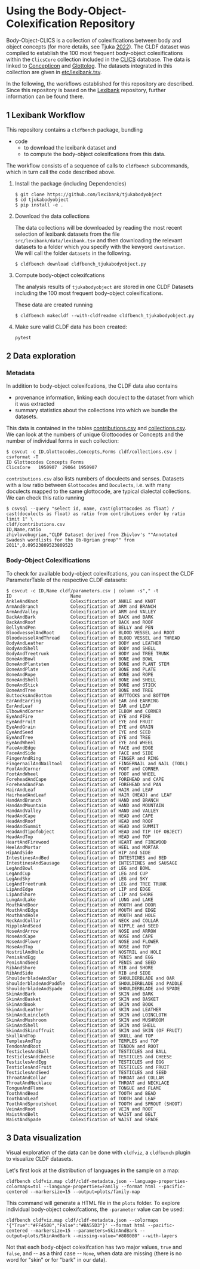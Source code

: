 # Using the Body-Object-Colexification Repository

Body-Object-CLICS is a collection of colexifications between body and object concepts (for more details, see Tjuka [2022](https://calc.hypotheses.org/3840)). The CLDF dataset was compiled to establish the 100 most frequent body-object colexifications within the `ClicsCore` collection included in the [CLICS](https://clics.clld.org) database. The data is linked to [Concepticon](https://concepticon.clld.org/) and [Glottolog](https://glottolog.org/). The datasets integrated in this collection are given in [etc/lexibank.tsv](etc/lexibank.tsv).

In the following, the workflows established for this repository are described. Since this repository is based on the [Lexibank](https://github.com/lexibank) repository, further information can be found there.

## 1 Lexibank Workflow

This repository contains a `cldfbench` package, bundling

- code
  - to download the lexibank dataset and
  - to compute the body-object colexifcations from this data.

The workflow consists of a sequence of calls to `cldfbench` subcommands, which in turn call the code described above.


1. Install the package (including Dependencies)
   ```shell
   $ git clone https://github.com/lexibank/tjukabodyobject
   $ cd tjukabodyobject
   $ pip install -e .
   ```

2. Download the data collections

   The data collections will be downloaded by reading the most recent selection of lexibank datasets from the file `src/lexibank/data/lexibank.tsv` and then downloading the relevant datasets to a folder which you specify with the kewyord `destination`. We will call the folder `datasets` in the following.

   ```shell
   $ cldfbench download cldfbench_tjukabodyobject.py
   ```

3. Compute body-object colexifcations

   The analysis results of `tjukabodyobject` are stored in one CLDF Datasets including the 100 most frequent body-object colexifications.

   These data are created running
   ```shell
   $ cldfbench makecldf --with-cldfreadme cldfbench_tjukabodyobject.py
   ```

4. Make sure valid CLDF data has been created:
   ```shell
   pytest
   ```

## 2 Data exploration

### Metadata

In addition to body-object colexifcations, the CLDF data also contains
- provenance information, linking each doculect to the dataset from which it was extracted
- summary statistics about the collections into which we bundle the datasets.

This data is contained in the tables [contributions.csv](cldf/contributions.csv) and [collections.csv](cldf/collections.csv).
We can look at the numbers of unique Glottocodes or Concepts and the number of individual forms in each collection:
```shell
$ csvcut -c ID,Glottocodes,Concepts,Forms cldf/collections.csv | csvformat -T
ID Glottocodes Concepts Forms
ClicsCore   1950907  29064 1950907
```

`contributions.csv` also lists numbers of doculects and senses. Datasets with a low ratio between `Glottocodes` and `Doculects`, i.e. with many doculects mapped to the same glottocode, are typical dialectal collections. We can check this ratio running
```shell
$ csvsql --query "select id, name, cast(glottocodes as float) / cast(doculects as float) as ratio from contributions order by ratio limit 1" \
cldf/contributions.csv 
ID,Name,ratio
zhivlovobugrian,"CLDF Dataset derived from Zhivlov's ""Annotated Swadesh wordlists for the Ob-Ugrian group"" from 2011",0.09523809523809523
```

### Body-Object Colexifications

To check for available body-object colexifcations, you can inspect the CLDF ParameterTable of the respective
CLDF datasets:
```shell
$ csvcut -c ID,Name cldf/parameters.csv | column -s"," -t
ID                      Name
AnkleAndKnot            Colexification of ANKLE and KNOT
ArmAndBranch            Colexification of ARM and BRANCH
ArmAndValley            Colexification of ARM and VALLEY
BackAndBark             Colexification of BACK and BARK
BackAndRoof             Colexification of BACK and ROOF
BellyAndPen             Colexification of BELLY and PEN
BloodvesselAndRoot      Colexification of BLOOD VESSEL and ROOT
BloodvesselAndThread    Colexification of BLOOD VESSEL and THREAD
BodyAndLeather          Colexification of BODY and LEATHER
BodyAndShell            Colexification of BODY and SHELL
BodyAndTreetrunk        Colexification of BODY and TREE TRUNK
BoneAndBowl             Colexification of BONE and BOWL
BoneAndPlantstem        Colexification of BONE and PLANT STEM
BoneAndPlate            Colexification of BONE and PLATE
BoneAndRope             Colexification of BONE and ROPE
BoneAndShell            Colexification of BONE and SHELL
BoneAndStick            Colexification of BONE and STICK
BoneAndTree             Colexification of BONE and TREE
ButtocksAndBottom       Colexification of BUTTOCKS and BOTTOM
EarAndEarring           Colexification of EAR and EARRING
EarAndLeaf              Colexification of EAR and LEAF
ElbowAndCorner          Colexification of ELBOW and CORNER
EyeAndFire              Colexification of EYE and FIRE
EyeAndFruit             Colexification of EYE and FRUIT
EyeAndGrain             Colexification of EYE and GRAIN
EyeAndSeed              Colexification of EYE and SEED
EyeAndTree              Colexification of EYE and TREE
EyeAndWheel             Colexification of EYE and WHEEL
FaceAndEdge             Colexification of FACE and EDGE
FaceAndSide             Colexification of FACE and SIDE
FingerAndRing           Colexification of FINGER and RING
FingernailAndNailtool   Colexification of FINGERNAIL and NAIL (TOOL)
FootAndCorner           Colexification of FOOT and CORNER
FootAndWheel            Colexification of FOOT and WHEEL
ForeheadAndCape         Colexification of FOREHEAD and CAPE
ForeheadAndPan          Colexification of FOREHEAD and PAN
HairAndLeaf             Colexification of HAIR and LEAF
HairheadAndLeaf         Colexification of HAIR (HEAD) and LEAF
HandAndBranch           Colexification of HAND and BRANCH
HandAndMountain         Colexification of HAND and MOUNTAIN
HandAndValley           Colexification of HAND and VALLEY
HeadAndCape             Colexification of HEAD and CAPE
HeadAndRoof             Colexification of HEAD and ROOF
HeadAndSummit           Colexification of HEAD and SUMMIT
HeadAndTipofobject      Colexification of HEAD and TIP (OF OBJECT)
HeadAndTop              Colexification of HEAD and TOP
HeartAndFirewood        Colexification of HEART and FIREWOOD
HeelAndMortar           Colexification of HEEL and MORTAR
HipAndSide              Colexification of HIP and SIDE
IntestinesAndBed        Colexification of INTESTINES and BED
IntestinesAndSausage    Colexification of INTESTINES and SAUSAGE
LegAndBowl              Colexification of LEG and BOWL
LegAndCup               Colexification of LEG and CUP
LegAndSky               Colexification of LEG and SKY
LegAndTreetrunk         Colexification of LEG and TREE TRUNK
LipAndEdge              Colexification of LIP and EDGE
LipAndShore             Colexification of LIP and SHORE
LungAndLake             Colexification of LUNG and LAKE
MouthAndDoor            Colexification of MOUTH and DOOR
MouthAndEdge            Colexification of MOUTH and EDGE
MouthAndHole            Colexification of MOUTH and HOLE
NeckAndCollar           Colexification of NECK and COLLAR
NippleAndSeed           Colexification of NIPPLE and SEED
NoseAndArrow            Colexification of NOSE and ARROW
NoseAndCape             Colexification of NOSE and CAPE
NoseAndFlower           Colexification of NOSE and FLOWER
NoseAndTop              Colexification of NOSE and TOP
NostrilAndHole          Colexification of NOSTRIL and HOLE
PenisAndEgg             Colexification of PENIS and EGG
PenisAndSeed            Colexification of PENIS and SEED
RibAndShore             Colexification of RIB and SHORE
RibAndSide              Colexification of RIB and SIDE
ShoulderbladeAndOar     Colexification of SHOULDERBLADE and OAR
ShoulderbladeAndPaddle  Colexification of SHOULDERBLADE and PADDLE
ShoulderbladeAndSpade   Colexification of SHOULDERBLADE and SPADE
SkinAndBark             Colexification of SKIN and BARK
SkinAndBasket           Colexification of SKIN and BASKET
SkinAndBook             Colexification of SKIN and BOOK
SkinAndLeather          Colexification of SKIN and LEATHER
SkinAndLoincloth        Colexification of SKIN and LOINCLOTH
SkinAndMushroom         Colexification of SKIN and MUSHROOM
SkinAndShell            Colexification of SKIN and SHELL
SkinAndSkinoffruit      Colexification of SKIN and SKIN (OF FRUIT)
SkullAndTop             Colexification of SKULL and TOP
TemplesAndTop           Colexification of TEMPLES and TOP
TendonAndRoot           Colexification of TENDON and ROOT
TesticlesAndBall        Colexification of TESTICLES and BALL
TesticlesAndCheese      Colexification of TESTICLES and CHEESE
TesticlesAndEgg         Colexification of TESTICLES and EGG
TesticlesAndFruit       Colexification of TESTICLES and FRUIT
TesticlesAndSeed        Colexification of TESTICLES and SEED
ThroatAndCollar         Colexification of THROAT and COLLAR
ThroatAndNecklace       Colexification of THROAT and NECKLACE
TongueAndFlame          Colexification of TONGUE and FLAME
ToothAndBead            Colexification of TOOTH and BEAD
ToothAndLeaf            Colexification of TOOTH and LEAF
ToothAndSproutshoot     Colexification of TOOTH and SPROUT (SHOOT)
VeinAndRoot             Colexification of VEIN and ROOT
WaistAndBelt            Colexification of WAIST and BELT
WaistAndSpade           Colexification of WAIST and SPADE
```

## 3 Data visualization

Visual exploration of the data can be done with `cldfviz`, a `cldfbench` plugin to visualize CLDF datasets.

Let's first look at the distribution of languages in the sample on a map:
```shell
cldfbench cldfviz.map cldf/cldf-metadata.json --language-properties-colormaps=tol --language-properties=Family --format html --pacific-centered --markersize=15 --output=plots/family-map
```

This command will generate a HTML file in the `plots` folder. To explore individual body-object colexifcations, the `-parameter` value can be used:
```shell
cldfbench cldfviz.map cldf/cldf-metadata.json --colormaps '{"True":"#FF4500","False":"#BA55D3"}' --format html --pacific-centered --markersize=15 --parameters=SkinAndBark --output=plots/SkinAndBark --missing-value="#808080" --with-layers
```
Not that each body-object colexifcation has two major values, `true` and `false`, and -- as a third case -- `None`, when data are missing (there is no word for "skin" or for "bark" in our data).
